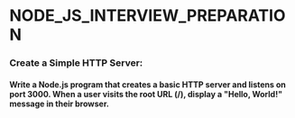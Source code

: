 # NODE_JS_INTERVIEW_PREPARATION

### Create a Simple HTTP Server:
#### Write a Node.js program that creates a basic HTTP server and listens on port 3000. When a user visits the root URL (/), display a "Hello, World!" message in their browser.

